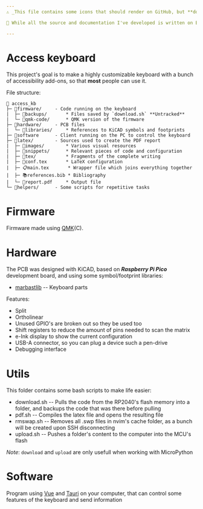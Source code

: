 ```yaml
---
⚠️ _This file contains some icons that should render on GitHub, but **don't worry!** if they don't_

📝 While all the source and documentation I've developed is written on English, the report is on Spanish to be presented at my University, I might translate it on the future

---
```


Access keyboard
===============
This project's goal is to make a highly customizable keyboard with a bunch of accessibility add-ons, so that **most** people can use it.

File structure:
```
📂 access_kb
├─ 📂firmware/     - Code running on the keyboard
|  ├─ 📂backups/       * Files saved by `download.sh` **Untracked**
|  └─ 📂qmk-code/      * QMK version of the firmware
├─ 📂hardware/     - PCB files
|  └─ 📂libraries/     * References to KiCAD symbols and footprints 
├─ 📂software      - Client running on the PC to control the keyboard
├─ 📂latex/        - Sources used to create the PDF report
|  ├─ 📂images/        * Various visual resources 
|  ├─ 📂snippets/      * Relevant pieces of code and configuration
|  ├─ 📂tex/           * Fragments of the complete writing
|  ├─ 🔨conf.tex       * LaTeX configuration
|  ├─ 📋main.tex       * Wrapper file which joins everything together 
|  ├─ 📚references.bib * Bibliography
|  └─ 📖report.pdf     * Output file 
└─ 📂helpers/      - Some scripts for repetitive tasks
```


Firmware
========
Firmware made using [QMK](https://github.com/qmk/qmk_firmware)(C).


Hardware
========
The PCB was designed with KiCAD, based on ***Raspberry Pi Pico*** development board, and using some symbol/footprint libraries:
- [marbastlib](https://github.com/ebastler/marbastlib) -- Keyboard parts

Features:
- Split
- Ortholinear
- Unused GPIO's are broken out so they be used too
- Shift registers to reduce the amount of pins needed to scan the matrix
- e-Ink display to show the current configuration
- USB-A connector, so you can plug a device such a pen-drive
- Debugging interface


Utils
=====
This folder contains some bash scripts to make life easier:
- download.sh -- Pulls the code from the RP2040's flash memory into a folder, and backups the code that was there before pulling 
- pdf.sh      -- Compiles the latex file and opens the resulting file
- rmswap.sh   -- Removes all .swp files in nvim's cache folder, as a bunch will be created upon SSH disconnecting 
- upload.sh   -- Pushes a folder's content to the computer into the MCU's flash

*Note*: `download` and `upload` are only usefull when working with MicroPython


Software 
========
Program using [Vue](https://vuejs.org/) and [Tauri](https://tauri.app/) on your computer, that can control some features of the keyboard and send information

